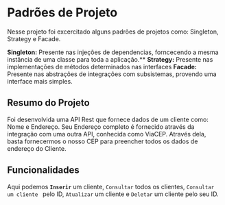 # Padrões de Projeto

Nesse projeto foi excercitado alguns padrões de projetos como: Singleton, Strategy e Facade.

<strong>Singleton:</strong> Presente nas injeções de dependencias, forncecendo a mesma instância de uma classe para toda a aplicação.\**
<strong>Strategy:</strong> Presente nas implementações de métodos determinados nas interfaces
<strong>Facade:</strong> Presente nas abstrações de integrações com subsistemas, provendo uma interface mais simples.

## Resumo do Projeto

Foi desenvolvida uma API Rest que fornece dados de um cliente como: Nome e Endereço. Seu Endereço completo é fornecido através da integração com uma outra API, conhecida
como ViaCEP. Através dela, basta fornecermos o nosso CEP para preencher todos os dados de endereço do Cliente.

## Funcionalidades

Aqui podemos <strong>`Inserir`</strong> um cliente, `Consultar` todos os clientes, `Consultar um cliente ` pelo ID, `Atualizar` um cliente e `Deletar` um cliente pelo seu ID.


